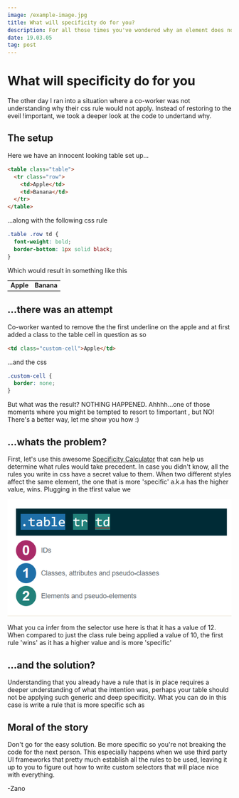 ```yaml
---
image: /example-image.jpg
title: What will specificity do for you?
description: For all those times you've wondered why an element does not apply your CSS.
date: 19.03.05
tag: post
---
```


# What will specificity do for you <Badge text="post" />

The other day I ran into a situation where a co-worker was not understanding why their css
rule would not apply. Instead of restoring to the eveil !important, we took a deeper look at the code to undertand why.

## The setup

Here we have an innocent looking table set up...

```html
<table class="table">
  <tr class="row">
    <td>Apple</td>
    <td>Banana</td>
  </tr>
</table>
```

...along with the following css rule

```css
.table .row td {
  font-weight: bold;
  border-bottom: 1px solid black;
}
```

Which would result in something like this

<table class="table">
  <tr class="row">
    <td>Apple</td>
    <td>Banana</td>
  </tr>
</table>

<style>
.table .row td {
  font-weight: bold;
  border-bottom: 1px solid black;
}
</style>

## ...there was an attempt

Co-worker wanted to remove the the first underline on the apple and at first added a class to the table cell in question as so

```html
<td class="custom-cell">Apple</td>
```

...and the css

```css
.custom-cell {
  border: none;
}
```

But what was the result? NOTHING HAPPENED. Ahhhh...one of those moments where you might be tempted to resort to !important , but NO! There's a better way, let me show you how :)

## ...whats the problem?

First, let's use this awesome [Specificity Calculator](https://specificity.keegan.st/) that can
help us determine what rules would take precedent. In case you didn't know, all the rules you write in css have a secret value to them. When two different styles affect the same element, the one that is more 'specific' a.k.a has the higher value, wins. Plugging in the tfirst value we

![An image](../.vuepress/public/images/posts/specifiticy-calcuator-1.png)

What you ca infer from the selector use here is that it has a value of 12. When compared to just the class rule being applied a value of 10, the first rule 'wins' as it has a higher value and is more 'specific'

## ...and the solution?

Understanding that you already have a rule that is in place requires a deeper understanding of what the intention was, perhaps your table should not be applying such generic and deep specificity. What you can do in this case is write a rule that is more specific sch as

## Moral of the story

Don't go for the easy solution. Be more specific so you're not breaking the code for the next person. This especially happens when we use third party UI frameworks that pretty much establish all the rules to be used, leaving it up to you to figure out how to write custom selectors that will place nice with everything.

-Zano
